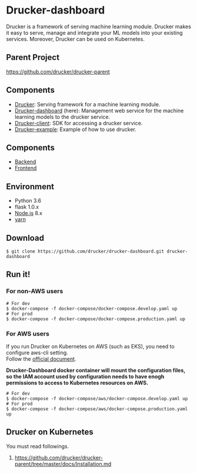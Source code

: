 # Drucker-dashboard
Drucker is a framework of serving machine learning module. Drucker makes it easy to serve, manage and integrate your ML models into your existing services. Moreover, Drucker can be used on Kubernetes.

## Parent Project
https://github.com/drucker/drucker-parent

## Components
- [Drucker](https://github.com/drucker/drucker): Serving framework for a machine learning module.
- [Drucker-dashboard](https://github.com/drucker/drucker-dashboard) (here): Management web service for the machine learning models to the drucker service.
- [Drucker-client](https://github.com/drucker/drucker-client): SDK for accessing a drucker service.
- [Drucker-example](https://github.com/drucker/drucker-example): Example of how to use drucker.

## Components
- [Backend](./app)
- [Frontend](./frontend)

## Environment
- Python 3.6
- flask 1.0.x
- [Node.js](https://nodejs.org/) 8.x
- [yarn](https://yarnpkg.com/)

## Download
```
$ git clone https://github.com/drucker/drucker-dashboard.git drucker-dashboard
```

## Run it!
### For non-AWS users

```
# For dev
$ docker-compose -f docker-compose/docker-compose.develop.yaml up
# For prod
$ docker-compose -f docker-compose/docker-compose.production.yaml up
```

### For AWS users
If you run Drucker on Kubernetes on AWS (such as EKS), you need to configure aws-cli setting.  
Follow the [official document](https://docs.aws.amazon.com/streams/latest/dev/kinesis-tutorial-cli-installation.html).  

**Drucker-Dashboard docker container will mount the configuration files,  
so the IAM account used by configuration needs to have enogh permissions to access to Kubernetes resources on AWS.**

```
# For dev
$ docker-compose -f docker-compose/aws/docker-compose.develop.yaml up
# For prod
$ docker-compose -f docker-compose/aws/docker-compose.production.yaml up
```



## Drucker on Kubernetes
You must read followings.
1. https://github.com/drucker/drucker-parent/tree/master/docs/Installation.md
